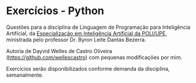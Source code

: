 # Exercícios - Python
Questões para a disciplina de Linguagem de Programação para Inteligência Artificial, da [Especialização em Inteligência Artificial da POLI/UPE](http://posgraduacao.poli.br/especializacoes/inteligencia-artificial/), ministrada pelo professor Dr. Byron Leite Dantas Bezerra. 

Autoria de Dayvid Welles de Castro Oliveira (https://github.com/wellescastro) com pequenas modificações por mim.

Exercícios serão disponibilizados conforme demanda da disciplina, semanalmente.
